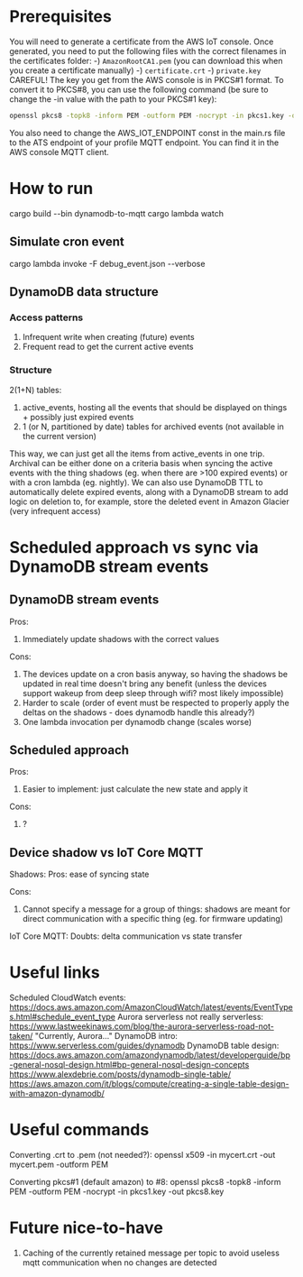 # Prerequisites
You will need to generate a certificate from the AWS IoT console.
Once generated, you need to put the following files with the correct filenames in the certificates folder:
-) `AmazonRootCA1.pem` (you can download this when you create a certificate manually)
-) `certificate.crt`
-) `private.key` CAREFUL! The key you get from the AWS console is in PKCS#1 format. To convert it to PKCS#8, you can use the following command (be sure to change the -in value with the path to your PKCS#1 key):
```sh
openssl pkcs8 -topk8 -inform PEM -outform PEM -nocrypt -in pkcs1.key -out private.key
```

You also need to change the AWS_IOT_ENDPOINT const in the main.rs file to the ATS endpoint of your profile MQTT endpoint. You can find it in the AWS console MQTT client.

# How to run
cargo build --bin dynamodb-to-mqtt
cargo lambda watch

## Simulate cron event
cargo lambda invoke -F debug_event.json --verbose

## DynamoDB data structure

### Access patterns
1) Infrequent write when creating (future) events
2) Frequent read to get the current active events

### Structure

2(1+N) tables:
1) active_events, hosting all the events that should be displayed on things + possibly just expired events
2) 1 (or N, partitioned by date) tables for archived events (not available in the current version)

This way, we can just get all the items from active_events in one trip.
Archival can be either done on a criteria basis when syncing the active events with the thing shadows (eg. when there are >100 expired events) or with a cron lambda (eg. nightly).
We can also use DynamoDB TTL to automatically delete expired events, along with a DynamoDB stream to add logic on deletion to, for example, store the deleted event in Amazon Glacier (very infrequent access)

# Scheduled approach vs sync via DynamoDB stream events

## DynamoDB stream events
Pros:
1) Immediately update shadows with the correct values

Cons:
1) The devices update on a cron basis anyway, so having the shadows be updated in real time doesn't bring any benefit (unless the devices support wakeup from deep sleep through wifi? most likely impossible)
2) Harder to scale (order of event must be respected to properly apply the deltas on the shadows - does dynamodb handle this already?)
3) One lambda invocation per dynamodb change (scales worse)

## Scheduled approach
Pros:
1) Easier to implement: just calculate the new state and apply it

Cons:
1) ?

## Device shadow vs IoT Core MQTT

Shadows:
Pros: ease of syncing state

Cons:
1) Cannot specify a message for a group of things: shadows are meant for direct communication with a specific thing (eg. for firmware updating)

IoT Core MQTT:
Doubts: delta communication vs state transfer

# Useful links


Scheduled CloudWatch events: https://docs.aws.amazon.com/AmazonCloudWatch/latest/events/EventTypes.html#schedule_event_type
Aurora serverless not really serverless: https://www.lastweekinaws.com/blog/the-aurora-serverless-road-not-taken/ "Currently, Aurora..."
DynamoDB intro: https://www.serverless.com/guides/dynamodb
DynamoDB table design: https://docs.aws.amazon.com/amazondynamodb/latest/developerguide/bp-general-nosql-design.html#bp-general-nosql-design-concepts https://www.alexdebrie.com/posts/dynamodb-single-table/ https://aws.amazon.com/it/blogs/compute/creating-a-single-table-design-with-amazon-dynamodb/

# Useful commands
Converting .crt to .pem (not needed?):
openssl x509 -in mycert.crt -out mycert.pem -outform PEM

Converting pkcs#1 (default amazon) to #8:
openssl pkcs8 -topk8 -inform PEM -outform PEM -nocrypt -in pkcs1.key -out pkcs8.key

# Future nice-to-have
1) Caching of the currently retained message per topic to avoid useless mqtt communication when no changes are detected
